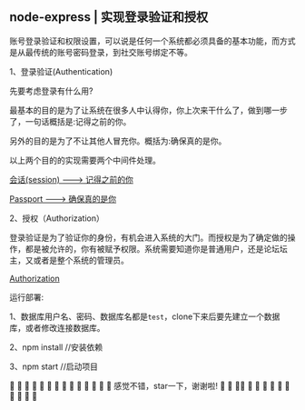 ## node-express | 实现登录验证和授权

账号登录验证和权限设置，可以说是任何一个系统都必须具备的基本功能，而方式是从最传统的账号密码登录，到社交账号绑定不等。

1、登录验证(Authentication)

先要考虑登录有什么用?

最基本的目的是为了让系统在很多人中认得你，你上次来干什么了，做到哪一步了，一句话概括是:记得之前的你。

另外的目的是为了不让其他人冒充你。概括为:确保真的是你。

以上两个目的的实现需要两个中间件处理。

[会话(session) ---> 记得之前的你](https://github.com/WenNingZhang/simple_login/blob/master/md/session.md)

[Passport ---> 确保真的是你](https://github.com/WenNingZhang/simple_login/blob/master/md/passport.md)

2、授权（Authorization）

登录验证是为了验证你的身份，有机会进入系统的大门。而授权是为了确定做的操作，都是被允许的，你有被赋予权限。系统需要知道你是普通用户，还是论坛坛主，又或者是整个系统的管理员。

[Authorization](https://github.com/WenNingZhang/simple_login/blob/master/md/Authorization.md)

运行部署:

1、数据库用户名、密码、数据库名都是`test`，clone下来后要先建立一个数据库，或者修改连接数据库。

2、npm install	//安装依赖

3、npm start 	//启动项目

:pray: :pray: :pray: :pray: :pray: :pray: :pray: :pray: :pray: :pray: :pray: :pray: :pray: :pray: 感觉不错，star一下，谢谢啦! :pray: :pray: :pray::pray: :pray: :pray: :pray: :pray: :pray: :pray: :pray: :pray: :pray: :pray: